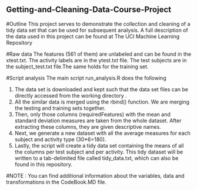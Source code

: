 ## Getting-and-Cleaning-Data-Course-Project

#Outline
This project serves to demonstrate the collection and cleaning of a tidy data set that can be used for subsequent analysis. A full description of the data used in this project can be found at The UCI Machine Learning Repository

#Raw data
The features (561 of them) are unlabeled and can be found in the xtest.txt. The activity labels are in the ytest.txt file. The test subjects are in the subject_test.txt file.The same holds for the training set.

#Script analysis
The main script run_analysis.R does the following  
1) The data set is downloaded and kept such that the data set files can be directly accessed from the working directory .
2) All the similar data is merged using the rbind() function. We are merging the testing and training sets together.
3) Then, only those columns (requiredFeatures) with the mean and standard deviation measures are taken from the whole dataset. After extracting these columns, they are given descriptive names.
4) Next, we generate a new dataset with all the average measures for each subject and activity type (30*6=180). 
5) Lastly, the script will create a tidy data set containing the means of all the columns per test subject and per activity. This tidy dataset will be written to a tab-delimited file called tidy_data.txt, which can also be found in this repository.

#NOTE : You can find additional information about the variables, data and transformations in the CodeBook.MD file.
